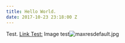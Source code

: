 ```yaml
---
title: Hello World.
date: 2017-10-23 23:18:00 Z
---
```


Test.
[Link Test:](http://www.example.com)
Image test![maxresdefault.jpg](/uploads/maxresdefault.jpg)